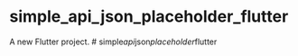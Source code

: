 # simple_api_json_placeholder_flutter

A new Flutter project.
#   s i m p l e _ a p i _ j s o n _ p l a c e h o l d e r _ f l u t t e r  
 